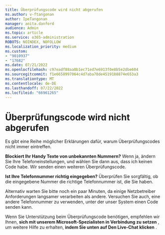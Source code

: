 ```yaml
---
title: Überprüfungscode wird nicht abgerufen
ms.author: v-ftangonan
author: IpeTangonan
manager: anita.danford
audience: Admin
ms.topic: article
ms.service: o365-administration
ROBOTS: NOINDEX, NOFOLLOW
ms.localization_priority: medium
ms.custom:
- "9010937"
- "17682"
ms.date: 07/21/2022
ms.openlocfilehash: c97eadf88aa0b1ec71ed7e6913f0e8b5e2dbe604
ms.sourcegitcommit: f1e6658997064c4d7aba78de4519188874e653a3
ms.translationtype: MT
ms.contentlocale: de-DE
ms.lasthandoff: 07/22/2022
ms.locfileid: "66961265"
---
```

# <a name="not-getting-a-verification-code"></a>Überprüfungscode wird nicht abgerufen

Es gibt eine Reihe möglicher Erklärungen dafür, warum Überprüfungscodes nicht immer eintreffen.

**Blockiert Ihr Handy Texte von unbekannten Nummern?**
Wenn ja, ändern Sie Ihre Telefoneinstellungen, und wählen Sie dann aus, dass ich keinen Code habe. Wir senden einen weiteren Überprüfungscode.

**Ist Ihre Telefonnummer richtig eingegeben?**
Überprüfen Sie sorgfältig, ob die eingegebene Nummer die richtige Telefonnummer ist, die Sie haben.

Alternativ warten Sie bitte noch ein paar Minuten, da einige Netzbetreiber Anforderungen langsamer verarbeiten als andere. Versuchen Sie auch, eine andere Telefonnummer zu verwenden, unter der unser System einen Code senden kann.

Wenn Sie Unterstützung beim Überprüfungscode benötigen, empfehlen wir Ihnen, **sich mit unserem Microsoft-Spezialisten in Verbindung zu setzen** , um weitere Hilfe zu erhalten, **indem Sie unten auf Den Live-Chat klicken** .